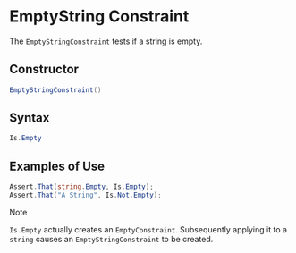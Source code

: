 # EmptyString Constraint

The `EmptyStringConstraint` tests if a string is empty.

## Constructor

```csharp
EmptyStringConstraint()
```

## Syntax

```csharp
Is.Empty
```

## Examples of Use

```csharp
Assert.That(string.Empty, Is.Empty);
Assert.That("A String", Is.Not.Empty);
```

> [!NOTE]
> `Is.Empty` actually creates an `EmptyConstraint`. Subsequently applying it to a `string` causes an
> `EmptyStringConstraint` to be created.
